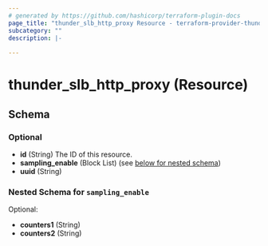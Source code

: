 ```yaml
---
# generated by https://github.com/hashicorp/terraform-plugin-docs
page_title: "thunder_slb_http_proxy Resource - terraform-provider-thunder"
subcategory: ""
description: |-
  
---
```


# thunder_slb_http_proxy (Resource)





<!-- schema generated by tfplugindocs -->
## Schema

### Optional

- **id** (String) The ID of this resource.
- **sampling_enable** (Block List) (see [below for nested schema](#nestedblock--sampling_enable))
- **uuid** (String)

<a id="nestedblock--sampling_enable"></a>
### Nested Schema for `sampling_enable`

Optional:

- **counters1** (String)
- **counters2** (String)


